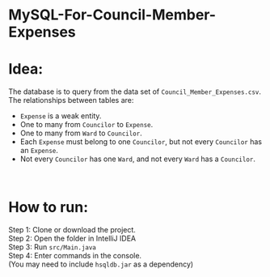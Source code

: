 # MySQL-For-Council-Member-Expenses

# Idea:
The database is to query from the data set of ```Council_Member_Expenses.csv```. 
<br>
The relationships between tables are:
- ```Expense``` is a weak entity. 
- One to many from ```Councilor``` to ```Expense```.
- One to many from ```Ward``` to ```Councilor```.
- Each ```Expense``` must belong to one ```Councilor```, but not every ```Councilor``` has an ```Expense```.
- Not every ```Councilor``` has one ```Ward```, and not every ```Ward``` has a ```Councilor```.
<br>

# How to run:

Step 1: Clone or download the project.
<br>
Step 2: Open the folder in IntelliJ IDEA
<br>
Step 3: Run ```src/Main.java```
<br>
Step 4: Enter commands in the console.
<br>
(You may need to include ```hsqldb.jar``` as a dependency)
